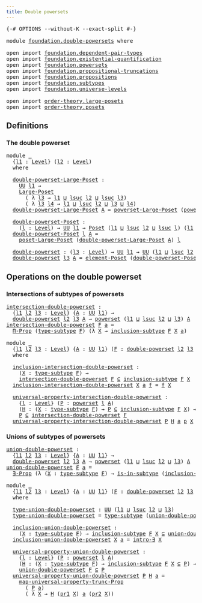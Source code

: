 ```yaml
---
title: Double powersets
---
```


<pre class="Agda"><a id="42" class="Symbol">{-#</a> <a id="46" class="Keyword">OPTIONS</a> <a id="54" class="Pragma">--without-K</a> <a id="66" class="Pragma">--exact-split</a> <a id="80" class="Symbol">#-}</a>

<a id="85" class="Keyword">module</a> <a id="92" href="foundation.double-powersets.html" class="Module">foundation.double-powersets</a> <a id="120" class="Keyword">where</a>

<a id="127" class="Keyword">open</a> <a id="132" class="Keyword">import</a> <a id="139" href="foundation.dependent-pair-types.html" class="Module">foundation.dependent-pair-types</a>
<a id="171" class="Keyword">open</a> <a id="176" class="Keyword">import</a> <a id="183" href="foundation.existential-quantification.html" class="Module">foundation.existential-quantification</a>
<a id="221" class="Keyword">open</a> <a id="226" class="Keyword">import</a> <a id="233" href="foundation.powersets.html" class="Module">foundation.powersets</a>
<a id="254" class="Keyword">open</a> <a id="259" class="Keyword">import</a> <a id="266" href="foundation.propositional-truncations.html" class="Module">foundation.propositional-truncations</a>
<a id="303" class="Keyword">open</a> <a id="308" class="Keyword">import</a> <a id="315" href="foundation.propositions.html" class="Module">foundation.propositions</a>
<a id="339" class="Keyword">open</a> <a id="344" class="Keyword">import</a> <a id="351" href="foundation.subtypes.html" class="Module">foundation.subtypes</a>
<a id="371" class="Keyword">open</a> <a id="376" class="Keyword">import</a> <a id="383" href="foundation.universe-levels.html" class="Module">foundation.universe-levels</a>

<a id="411" class="Keyword">open</a> <a id="416" class="Keyword">import</a> <a id="423" href="order-theory.large-posets.html" class="Module">order-theory.large-posets</a>
<a id="449" class="Keyword">open</a> <a id="454" class="Keyword">import</a> <a id="461" href="order-theory.posets.html" class="Module">order-theory.posets</a>
</pre>
## Definitions

### The double powerset

<pre class="Agda"><a id="535" class="Keyword">module</a> <a id="542" href="foundation.double-powersets.html#542" class="Module">_</a>
  <a id="546" class="Symbol">{</a><a id="547" href="foundation.double-powersets.html#547" class="Bound">l1</a> <a id="550" class="Symbol">:</a> <a id="552" href="Agda.Primitive.html#597" class="Postulate">Level</a><a id="557" class="Symbol">}</a> <a id="559" class="Symbol">(</a><a id="560" href="foundation.double-powersets.html#560" class="Bound">l2</a> <a id="563" class="Symbol">:</a> <a id="565" href="Agda.Primitive.html#597" class="Postulate">Level</a><a id="570" class="Symbol">)</a>
  <a id="574" class="Keyword">where</a>
  
  <a id="585" href="foundation.double-powersets.html#585" class="Function">double-powerset-Large-Poset</a> <a id="613" class="Symbol">:</a>
    <a id="619" href="foundation-core.universe-levels.html#235" class="Primitive">UU</a> <a id="622" href="foundation.double-powersets.html#547" class="Bound">l1</a> <a id="625" class="Symbol">→</a>
    <a id="631" href="order-theory.large-posets.html#575" class="Record">Large-Poset</a>
      <a id="649" class="Symbol">(</a> <a id="651" class="Symbol">λ</a> <a id="653" href="foundation.double-powersets.html#653" class="Bound">l3</a> <a id="656" class="Symbol">→</a> <a id="658" href="foundation.double-powersets.html#547" class="Bound">l1</a> <a id="661" href="Agda.Primitive.html#810" class="Primitive Operator">⊔</a> <a id="663" href="Agda.Primitive.html#780" class="Primitive">lsuc</a> <a id="668" href="foundation.double-powersets.html#560" class="Bound">l2</a> <a id="671" href="Agda.Primitive.html#810" class="Primitive Operator">⊔</a> <a id="673" href="Agda.Primitive.html#780" class="Primitive">lsuc</a> <a id="678" href="foundation.double-powersets.html#653" class="Bound">l3</a><a id="680" class="Symbol">)</a>
      <a id="688" class="Symbol">(</a> <a id="690" class="Symbol">λ</a> <a id="692" href="foundation.double-powersets.html#692" class="Bound">l3</a> <a id="695" href="foundation.double-powersets.html#695" class="Bound">l4</a> <a id="698" class="Symbol">→</a> <a id="700" href="foundation.double-powersets.html#547" class="Bound">l1</a> <a id="703" href="Agda.Primitive.html#810" class="Primitive Operator">⊔</a> <a id="705" href="Agda.Primitive.html#780" class="Primitive">lsuc</a> <a id="710" href="foundation.double-powersets.html#560" class="Bound">l2</a> <a id="713" href="Agda.Primitive.html#810" class="Primitive Operator">⊔</a> <a id="715" href="foundation.double-powersets.html#692" class="Bound">l3</a> <a id="718" href="Agda.Primitive.html#810" class="Primitive Operator">⊔</a> <a id="720" href="foundation.double-powersets.html#695" class="Bound">l4</a><a id="722" class="Symbol">)</a>
  <a id="726" href="foundation.double-powersets.html#585" class="Function">double-powerset-Large-Poset</a> <a id="754" href="foundation.double-powersets.html#754" class="Bound">A</a> <a id="756" class="Symbol">=</a> <a id="758" href="foundation.powersets.html#2683" class="Function">powerset-Large-Poset</a> <a id="779" class="Symbol">(</a><a id="780" href="foundation.powersets.html#714" class="Function">powerset</a> <a id="789" href="foundation.double-powersets.html#560" class="Bound">l2</a> <a id="792" href="foundation.double-powersets.html#754" class="Bound">A</a><a id="793" class="Symbol">)</a>

  <a id="798" href="foundation.double-powersets.html#798" class="Function">double-powerset-Poset</a> <a id="820" class="Symbol">:</a>
    <a id="826" class="Symbol">(</a><a id="827" href="foundation.double-powersets.html#827" class="Bound">l</a> <a id="829" class="Symbol">:</a> <a id="831" href="Agda.Primitive.html#597" class="Postulate">Level</a><a id="836" class="Symbol">)</a> <a id="838" class="Symbol">→</a> <a id="840" href="foundation-core.universe-levels.html#235" class="Primitive">UU</a> <a id="843" href="foundation.double-powersets.html#547" class="Bound">l1</a> <a id="846" class="Symbol">→</a> <a id="848" href="order-theory.posets.html#731" class="Function">Poset</a> <a id="854" class="Symbol">(</a><a id="855" href="foundation.double-powersets.html#547" class="Bound">l1</a> <a id="858" href="Agda.Primitive.html#810" class="Primitive Operator">⊔</a> <a id="860" href="Agda.Primitive.html#780" class="Primitive">lsuc</a> <a id="865" href="foundation.double-powersets.html#560" class="Bound">l2</a> <a id="868" href="Agda.Primitive.html#810" class="Primitive Operator">⊔</a> <a id="870" href="Agda.Primitive.html#780" class="Primitive">lsuc</a> <a id="875" href="foundation.double-powersets.html#827" class="Bound">l</a><a id="876" class="Symbol">)</a> <a id="878" class="Symbol">(</a><a id="879" href="foundation.double-powersets.html#547" class="Bound">l1</a> <a id="882" href="Agda.Primitive.html#810" class="Primitive Operator">⊔</a> <a id="884" href="Agda.Primitive.html#780" class="Primitive">lsuc</a> <a id="889" href="foundation.double-powersets.html#560" class="Bound">l2</a> <a id="892" href="Agda.Primitive.html#810" class="Primitive Operator">⊔</a> <a id="894" href="foundation.double-powersets.html#827" class="Bound">l</a><a id="895" class="Symbol">)</a>
  <a id="899" href="foundation.double-powersets.html#798" class="Function">double-powerset-Poset</a> <a id="921" href="foundation.double-powersets.html#921" class="Bound">l</a> <a id="923" href="foundation.double-powersets.html#923" class="Bound">A</a> <a id="925" class="Symbol">=</a>
    <a id="931" href="order-theory.large-posets.html#2264" class="Function">poset-Large-Poset</a> <a id="949" class="Symbol">(</a><a id="950" href="foundation.double-powersets.html#585" class="Function">double-powerset-Large-Poset</a> <a id="978" href="foundation.double-powersets.html#923" class="Bound">A</a><a id="979" class="Symbol">)</a> <a id="981" href="foundation.double-powersets.html#921" class="Bound">l</a>

  <a id="986" href="foundation.double-powersets.html#986" class="Function">double-powerset</a> <a id="1002" class="Symbol">:</a> <a id="1004" class="Symbol">(</a><a id="1005" href="foundation.double-powersets.html#1005" class="Bound">l3</a> <a id="1008" class="Symbol">:</a> <a id="1010" href="Agda.Primitive.html#597" class="Postulate">Level</a><a id="1015" class="Symbol">)</a> <a id="1017" class="Symbol">→</a> <a id="1019" href="foundation-core.universe-levels.html#235" class="Primitive">UU</a> <a id="1022" href="foundation.double-powersets.html#547" class="Bound">l1</a> <a id="1025" class="Symbol">→</a> <a id="1027" href="foundation-core.universe-levels.html#235" class="Primitive">UU</a> <a id="1030" class="Symbol">(</a><a id="1031" href="foundation.double-powersets.html#547" class="Bound">l1</a> <a id="1034" href="Agda.Primitive.html#810" class="Primitive Operator">⊔</a> <a id="1036" href="Agda.Primitive.html#780" class="Primitive">lsuc</a> <a id="1041" href="foundation.double-powersets.html#560" class="Bound">l2</a> <a id="1044" href="Agda.Primitive.html#810" class="Primitive Operator">⊔</a> <a id="1046" href="Agda.Primitive.html#780" class="Primitive">lsuc</a> <a id="1051" href="foundation.double-powersets.html#1005" class="Bound">l3</a><a id="1053" class="Symbol">)</a>
  <a id="1057" href="foundation.double-powersets.html#986" class="Function">double-powerset</a> <a id="1073" href="foundation.double-powersets.html#1073" class="Bound">l3</a> <a id="1076" href="foundation.double-powersets.html#1076" class="Bound">A</a> <a id="1078" class="Symbol">=</a> <a id="1080" href="order-theory.posets.html#1145" class="Function">element-Poset</a> <a id="1094" class="Symbol">(</a><a id="1095" href="foundation.double-powersets.html#798" class="Function">double-powerset-Poset</a> <a id="1117" href="foundation.double-powersets.html#1073" class="Bound">l3</a> <a id="1120" href="foundation.double-powersets.html#1076" class="Bound">A</a><a id="1121" class="Symbol">)</a>
</pre>
## Operations on the double powerset

### Intersections of subtypes of powersets

<pre class="Agda"><a id="intersection-double-powerset"></a><a id="1218" href="foundation.double-powersets.html#1218" class="Function">intersection-double-powerset</a> <a id="1247" class="Symbol">:</a>
  <a id="1251" class="Symbol">{</a><a id="1252" href="foundation.double-powersets.html#1252" class="Bound">l1</a> <a id="1255" href="foundation.double-powersets.html#1255" class="Bound">l2</a> <a id="1258" href="foundation.double-powersets.html#1258" class="Bound">l3</a> <a id="1261" class="Symbol">:</a> <a id="1263" href="Agda.Primitive.html#597" class="Postulate">Level</a><a id="1268" class="Symbol">}</a> <a id="1270" class="Symbol">{</a><a id="1271" href="foundation.double-powersets.html#1271" class="Bound">A</a> <a id="1273" class="Symbol">:</a> <a id="1275" href="foundation-core.universe-levels.html#235" class="Primitive">UU</a> <a id="1278" href="foundation.double-powersets.html#1252" class="Bound">l1</a><a id="1280" class="Symbol">}</a> <a id="1282" class="Symbol">→</a>
  <a id="1286" href="foundation.double-powersets.html#986" class="Function">double-powerset</a> <a id="1302" href="foundation.double-powersets.html#1255" class="Bound">l2</a> <a id="1305" href="foundation.double-powersets.html#1258" class="Bound">l3</a> <a id="1308" href="foundation.double-powersets.html#1271" class="Bound">A</a> <a id="1310" class="Symbol">→</a> <a id="1312" href="foundation.powersets.html#714" class="Function">powerset</a> <a id="1321" class="Symbol">(</a><a id="1322" href="foundation.double-powersets.html#1252" class="Bound">l1</a> <a id="1325" href="Agda.Primitive.html#810" class="Primitive Operator">⊔</a> <a id="1327" href="Agda.Primitive.html#780" class="Primitive">lsuc</a> <a id="1332" href="foundation.double-powersets.html#1255" class="Bound">l2</a> <a id="1335" href="Agda.Primitive.html#810" class="Primitive Operator">⊔</a> <a id="1337" href="foundation.double-powersets.html#1258" class="Bound">l3</a><a id="1339" class="Symbol">)</a> <a id="1341" href="foundation.double-powersets.html#1271" class="Bound">A</a>
<a id="1343" href="foundation.double-powersets.html#1218" class="Function">intersection-double-powerset</a> <a id="1372" href="foundation.double-powersets.html#1372" class="Bound">F</a> <a id="1374" href="foundation.double-powersets.html#1374" class="Bound">a</a> <a id="1376" class="Symbol">=</a>
  <a id="1380" href="foundation-core.propositions.html#6694" class="Function">Π-Prop</a> <a id="1387" class="Symbol">(</a><a id="1388" href="foundation-core.subtypes.html#2555" class="Function">type-subtype</a> <a id="1401" href="foundation.double-powersets.html#1372" class="Bound">F</a><a id="1402" class="Symbol">)</a> <a id="1404" class="Symbol">(λ</a> <a id="1407" href="foundation.double-powersets.html#1407" class="Bound">X</a> <a id="1409" class="Symbol">→</a> <a id="1411" href="foundation-core.subtypes.html#2621" class="Function">inclusion-subtype</a> <a id="1429" href="foundation.double-powersets.html#1372" class="Bound">F</a> <a id="1431" href="foundation.double-powersets.html#1407" class="Bound">X</a> <a id="1433" href="foundation.double-powersets.html#1374" class="Bound">a</a><a id="1434" class="Symbol">)</a>

<a id="1437" class="Keyword">module</a> <a id="1444" href="foundation.double-powersets.html#1444" class="Module">_</a>
  <a id="1448" class="Symbol">{</a><a id="1449" href="foundation.double-powersets.html#1449" class="Bound">l1</a> <a id="1452" href="foundation.double-powersets.html#1452" class="Bound">l2</a> <a id="1455" href="foundation.double-powersets.html#1455" class="Bound">l3</a> <a id="1458" class="Symbol">:</a> <a id="1460" href="Agda.Primitive.html#597" class="Postulate">Level</a><a id="1465" class="Symbol">}</a> <a id="1467" class="Symbol">{</a><a id="1468" href="foundation.double-powersets.html#1468" class="Bound">A</a> <a id="1470" class="Symbol">:</a> <a id="1472" href="foundation-core.universe-levels.html#235" class="Primitive">UU</a> <a id="1475" href="foundation.double-powersets.html#1449" class="Bound">l1</a><a id="1477" class="Symbol">}</a> <a id="1479" class="Symbol">(</a><a id="1480" href="foundation.double-powersets.html#1480" class="Bound">F</a> <a id="1482" class="Symbol">:</a> <a id="1484" href="foundation.double-powersets.html#986" class="Function">double-powerset</a> <a id="1500" href="foundation.double-powersets.html#1452" class="Bound">l2</a> <a id="1503" href="foundation.double-powersets.html#1455" class="Bound">l3</a> <a id="1506" href="foundation.double-powersets.html#1468" class="Bound">A</a><a id="1507" class="Symbol">)</a>
  <a id="1511" class="Keyword">where</a>
  
  <a id="1522" href="foundation.double-powersets.html#1522" class="Function">inclusion-intersection-double-powerset</a> <a id="1561" class="Symbol">:</a>
    <a id="1567" class="Symbol">(</a><a id="1568" href="foundation.double-powersets.html#1568" class="Bound">X</a> <a id="1570" class="Symbol">:</a> <a id="1572" href="foundation-core.subtypes.html#2555" class="Function">type-subtype</a> <a id="1585" href="foundation.double-powersets.html#1480" class="Bound">F</a><a id="1586" class="Symbol">)</a> <a id="1588" class="Symbol">→</a>
    <a id="1594" href="foundation.double-powersets.html#1218" class="Function">intersection-double-powerset</a> <a id="1623" href="foundation.double-powersets.html#1480" class="Bound">F</a> <a id="1625" href="foundation.powersets.html#1034" class="Function Operator">⊆</a> <a id="1627" href="foundation-core.subtypes.html#2621" class="Function">inclusion-subtype</a> <a id="1645" href="foundation.double-powersets.html#1480" class="Bound">F</a> <a id="1647" href="foundation.double-powersets.html#1568" class="Bound">X</a>
  <a id="1651" href="foundation.double-powersets.html#1522" class="Function">inclusion-intersection-double-powerset</a> <a id="1690" href="foundation.double-powersets.html#1690" class="Bound">X</a> <a id="1692" href="foundation.double-powersets.html#1692" class="Bound">a</a> <a id="1694" href="foundation.double-powersets.html#1694" class="Bound">f</a> <a id="1696" class="Symbol">=</a> <a id="1698" href="foundation.double-powersets.html#1694" class="Bound">f</a> <a id="1700" href="foundation.double-powersets.html#1690" class="Bound">X</a>

  <a id="1705" href="foundation.double-powersets.html#1705" class="Function">universal-property-intersection-double-powerset</a> <a id="1753" class="Symbol">:</a>
    <a id="1759" class="Symbol">{</a><a id="1760" href="foundation.double-powersets.html#1760" class="Bound">l</a> <a id="1762" class="Symbol">:</a> <a id="1764" href="Agda.Primitive.html#597" class="Postulate">Level</a><a id="1769" class="Symbol">}</a> <a id="1771" class="Symbol">(</a><a id="1772" href="foundation.double-powersets.html#1772" class="Bound">P</a> <a id="1774" class="Symbol">:</a> <a id="1776" href="foundation.powersets.html#714" class="Function">powerset</a> <a id="1785" href="foundation.double-powersets.html#1760" class="Bound">l</a> <a id="1787" href="foundation.double-powersets.html#1468" class="Bound">A</a><a id="1788" class="Symbol">)</a>
    <a id="1794" class="Symbol">(</a><a id="1795" href="foundation.double-powersets.html#1795" class="Bound">H</a> <a id="1797" class="Symbol">:</a> <a id="1799" class="Symbol">(</a><a id="1800" href="foundation.double-powersets.html#1800" class="Bound">X</a> <a id="1802" class="Symbol">:</a> <a id="1804" href="foundation-core.subtypes.html#2555" class="Function">type-subtype</a> <a id="1817" href="foundation.double-powersets.html#1480" class="Bound">F</a><a id="1818" class="Symbol">)</a> <a id="1820" class="Symbol">→</a> <a id="1822" href="foundation.double-powersets.html#1772" class="Bound">P</a> <a id="1824" href="foundation.powersets.html#1034" class="Function Operator">⊆</a> <a id="1826" href="foundation-core.subtypes.html#2621" class="Function">inclusion-subtype</a> <a id="1844" href="foundation.double-powersets.html#1480" class="Bound">F</a> <a id="1846" href="foundation.double-powersets.html#1800" class="Bound">X</a><a id="1847" class="Symbol">)</a> <a id="1849" class="Symbol">→</a>
    <a id="1855" href="foundation.double-powersets.html#1772" class="Bound">P</a> <a id="1857" href="foundation.powersets.html#1034" class="Function Operator">⊆</a> <a id="1859" href="foundation.double-powersets.html#1218" class="Function">intersection-double-powerset</a> <a id="1888" href="foundation.double-powersets.html#1480" class="Bound">F</a>
  <a id="1892" href="foundation.double-powersets.html#1705" class="Function">universal-property-intersection-double-powerset</a> <a id="1940" href="foundation.double-powersets.html#1940" class="Bound">P</a> <a id="1942" href="foundation.double-powersets.html#1942" class="Bound">H</a> <a id="1944" href="foundation.double-powersets.html#1944" class="Bound">a</a> <a id="1946" href="foundation.double-powersets.html#1946" class="Bound">p</a> <a id="1948" href="foundation.double-powersets.html#1948" class="Bound">X</a> <a id="1950" class="Symbol">=</a> <a id="1952" href="foundation.double-powersets.html#1942" class="Bound">H</a> <a id="1954" href="foundation.double-powersets.html#1948" class="Bound">X</a> <a id="1956" href="foundation.double-powersets.html#1944" class="Bound">a</a> <a id="1958" href="foundation.double-powersets.html#1946" class="Bound">p</a>
</pre>
### Unions of subtypes of powersets

<pre class="Agda"><a id="union-double-powerset"></a><a id="2010" href="foundation.double-powersets.html#2010" class="Function">union-double-powerset</a> <a id="2032" class="Symbol">:</a>
  <a id="2036" class="Symbol">{</a><a id="2037" href="foundation.double-powersets.html#2037" class="Bound">l1</a> <a id="2040" href="foundation.double-powersets.html#2040" class="Bound">l2</a> <a id="2043" href="foundation.double-powersets.html#2043" class="Bound">l3</a> <a id="2046" class="Symbol">:</a> <a id="2048" href="Agda.Primitive.html#597" class="Postulate">Level</a><a id="2053" class="Symbol">}</a> <a id="2055" class="Symbol">{</a><a id="2056" href="foundation.double-powersets.html#2056" class="Bound">A</a> <a id="2058" class="Symbol">:</a> <a id="2060" href="foundation-core.universe-levels.html#235" class="Primitive">UU</a> <a id="2063" href="foundation.double-powersets.html#2037" class="Bound">l1</a><a id="2065" class="Symbol">}</a> <a id="2067" class="Symbol">→</a>
  <a id="2071" href="foundation.double-powersets.html#986" class="Function">double-powerset</a> <a id="2087" href="foundation.double-powersets.html#2040" class="Bound">l2</a> <a id="2090" href="foundation.double-powersets.html#2043" class="Bound">l3</a> <a id="2093" href="foundation.double-powersets.html#2056" class="Bound">A</a> <a id="2095" class="Symbol">→</a> <a id="2097" href="foundation.powersets.html#714" class="Function">powerset</a> <a id="2106" class="Symbol">(</a><a id="2107" href="foundation.double-powersets.html#2037" class="Bound">l1</a> <a id="2110" href="Agda.Primitive.html#810" class="Primitive Operator">⊔</a> <a id="2112" href="Agda.Primitive.html#780" class="Primitive">lsuc</a> <a id="2117" href="foundation.double-powersets.html#2040" class="Bound">l2</a> <a id="2120" href="Agda.Primitive.html#810" class="Primitive Operator">⊔</a> <a id="2122" href="foundation.double-powersets.html#2043" class="Bound">l3</a><a id="2124" class="Symbol">)</a> <a id="2126" href="foundation.double-powersets.html#2056" class="Bound">A</a>
<a id="2128" href="foundation.double-powersets.html#2010" class="Function">union-double-powerset</a> <a id="2150" href="foundation.double-powersets.html#2150" class="Bound">F</a> <a id="2152" href="foundation.double-powersets.html#2152" class="Bound">a</a> <a id="2154" class="Symbol">=</a>
  <a id="2158" href="foundation.existential-quantification.html#1645" class="Function">∃-Prop</a> <a id="2165" class="Symbol">(λ</a> <a id="2168" class="Symbol">(</a><a id="2169" href="foundation.double-powersets.html#2169" class="Bound">X</a> <a id="2171" class="Symbol">:</a> <a id="2173" href="foundation-core.subtypes.html#2555" class="Function">type-subtype</a> <a id="2186" href="foundation.double-powersets.html#2150" class="Bound">F</a><a id="2187" class="Symbol">)</a> <a id="2189" class="Symbol">→</a> <a id="2191" href="foundation-core.subtypes.html#2375" class="Function">is-in-subtype</a> <a id="2205" class="Symbol">(</a><a id="2206" href="foundation-core.subtypes.html#2621" class="Function">inclusion-subtype</a> <a id="2224" href="foundation.double-powersets.html#2150" class="Bound">F</a> <a id="2226" href="foundation.double-powersets.html#2169" class="Bound">X</a><a id="2227" class="Symbol">)</a> <a id="2229" href="foundation.double-powersets.html#2152" class="Bound">a</a><a id="2230" class="Symbol">)</a>

<a id="2233" class="Keyword">module</a> <a id="2240" href="foundation.double-powersets.html#2240" class="Module">_</a>
  <a id="2244" class="Symbol">{</a><a id="2245" href="foundation.double-powersets.html#2245" class="Bound">l1</a> <a id="2248" href="foundation.double-powersets.html#2248" class="Bound">l2</a> <a id="2251" href="foundation.double-powersets.html#2251" class="Bound">l3</a> <a id="2254" class="Symbol">:</a> <a id="2256" href="Agda.Primitive.html#597" class="Postulate">Level</a><a id="2261" class="Symbol">}</a> <a id="2263" class="Symbol">{</a><a id="2264" href="foundation.double-powersets.html#2264" class="Bound">A</a> <a id="2266" class="Symbol">:</a> <a id="2268" href="foundation-core.universe-levels.html#235" class="Primitive">UU</a> <a id="2271" href="foundation.double-powersets.html#2245" class="Bound">l1</a><a id="2273" class="Symbol">}</a> <a id="2275" class="Symbol">(</a><a id="2276" href="foundation.double-powersets.html#2276" class="Bound">F</a> <a id="2278" class="Symbol">:</a> <a id="2280" href="foundation.double-powersets.html#986" class="Function">double-powerset</a> <a id="2296" href="foundation.double-powersets.html#2248" class="Bound">l2</a> <a id="2299" href="foundation.double-powersets.html#2251" class="Bound">l3</a> <a id="2302" href="foundation.double-powersets.html#2264" class="Bound">A</a><a id="2303" class="Symbol">)</a>
  <a id="2307" class="Keyword">where</a>

  <a id="2316" href="foundation.double-powersets.html#2316" class="Function">type-union-double-powerset</a> <a id="2343" class="Symbol">:</a> <a id="2345" href="foundation-core.universe-levels.html#235" class="Primitive">UU</a> <a id="2348" class="Symbol">(</a><a id="2349" href="foundation.double-powersets.html#2245" class="Bound">l1</a> <a id="2352" href="Agda.Primitive.html#810" class="Primitive Operator">⊔</a> <a id="2354" href="Agda.Primitive.html#780" class="Primitive">lsuc</a> <a id="2359" href="foundation.double-powersets.html#2248" class="Bound">l2</a> <a id="2362" href="Agda.Primitive.html#810" class="Primitive Operator">⊔</a> <a id="2364" href="foundation.double-powersets.html#2251" class="Bound">l3</a><a id="2366" class="Symbol">)</a>
  <a id="2370" href="foundation.double-powersets.html#2316" class="Function">type-union-double-powerset</a> <a id="2397" class="Symbol">=</a> <a id="2399" href="foundation-core.subtypes.html#2555" class="Function">type-subtype</a> <a id="2412" class="Symbol">(</a><a id="2413" href="foundation.double-powersets.html#2010" class="Function">union-double-powerset</a> <a id="2435" href="foundation.double-powersets.html#2276" class="Bound">F</a><a id="2436" class="Symbol">)</a>

  <a id="2441" href="foundation.double-powersets.html#2441" class="Function">inclusion-union-double-powerset</a> <a id="2473" class="Symbol">:</a>
    <a id="2479" class="Symbol">(</a><a id="2480" href="foundation.double-powersets.html#2480" class="Bound">X</a> <a id="2482" class="Symbol">:</a> <a id="2484" href="foundation-core.subtypes.html#2555" class="Function">type-subtype</a> <a id="2497" href="foundation.double-powersets.html#2276" class="Bound">F</a><a id="2498" class="Symbol">)</a> <a id="2500" class="Symbol">→</a> <a id="2502" href="foundation-core.subtypes.html#2621" class="Function">inclusion-subtype</a> <a id="2520" href="foundation.double-powersets.html#2276" class="Bound">F</a> <a id="2522" href="foundation.double-powersets.html#2480" class="Bound">X</a> <a id="2524" href="foundation.powersets.html#1034" class="Function Operator">⊆</a> <a id="2526" href="foundation.double-powersets.html#2010" class="Function">union-double-powerset</a> <a id="2548" href="foundation.double-powersets.html#2276" class="Bound">F</a>
  <a id="2552" href="foundation.double-powersets.html#2441" class="Function">inclusion-union-double-powerset</a> <a id="2584" href="foundation.double-powersets.html#2584" class="Bound">X</a> <a id="2586" href="foundation.double-powersets.html#2586" class="Bound">a</a> <a id="2588" class="Symbol">=</a> <a id="2590" href="foundation.existential-quantification.html#2219" class="Function">intro-∃</a> <a id="2598" href="foundation.double-powersets.html#2584" class="Bound">X</a>

  <a id="2603" href="foundation.double-powersets.html#2603" class="Function">universal-property-union-double-powerset</a> <a id="2644" class="Symbol">:</a>
    <a id="2650" class="Symbol">{</a><a id="2651" href="foundation.double-powersets.html#2651" class="Bound">l</a> <a id="2653" class="Symbol">:</a> <a id="2655" href="Agda.Primitive.html#597" class="Postulate">Level</a><a id="2660" class="Symbol">}</a> <a id="2662" class="Symbol">(</a><a id="2663" href="foundation.double-powersets.html#2663" class="Bound">P</a> <a id="2665" class="Symbol">:</a> <a id="2667" href="foundation.powersets.html#714" class="Function">powerset</a> <a id="2676" href="foundation.double-powersets.html#2651" class="Bound">l</a> <a id="2678" href="foundation.double-powersets.html#2264" class="Bound">A</a><a id="2679" class="Symbol">)</a>
    <a id="2685" class="Symbol">(</a><a id="2686" href="foundation.double-powersets.html#2686" class="Bound">H</a> <a id="2688" class="Symbol">:</a> <a id="2690" class="Symbol">(</a><a id="2691" href="foundation.double-powersets.html#2691" class="Bound">X</a> <a id="2693" class="Symbol">:</a> <a id="2695" href="foundation-core.subtypes.html#2555" class="Function">type-subtype</a> <a id="2708" href="foundation.double-powersets.html#2276" class="Bound">F</a><a id="2709" class="Symbol">)</a> <a id="2711" class="Symbol">→</a> <a id="2713" href="foundation-core.subtypes.html#2621" class="Function">inclusion-subtype</a> <a id="2731" href="foundation.double-powersets.html#2276" class="Bound">F</a> <a id="2733" href="foundation.double-powersets.html#2691" class="Bound">X</a> <a id="2735" href="foundation.powersets.html#1034" class="Function Operator">⊆</a> <a id="2737" href="foundation.double-powersets.html#2663" class="Bound">P</a><a id="2738" class="Symbol">)</a> <a id="2740" class="Symbol">→</a>
    <a id="2746" href="foundation.double-powersets.html#2010" class="Function">union-double-powerset</a> <a id="2768" href="foundation.double-powersets.html#2276" class="Bound">F</a> <a id="2770" href="foundation.powersets.html#1034" class="Function Operator">⊆</a> <a id="2772" href="foundation.double-powersets.html#2663" class="Bound">P</a>
  <a id="2776" href="foundation.double-powersets.html#2603" class="Function">universal-property-union-double-powerset</a> <a id="2817" href="foundation.double-powersets.html#2817" class="Bound">P</a> <a id="2819" href="foundation.double-powersets.html#2819" class="Bound">H</a> <a id="2821" href="foundation.double-powersets.html#2821" class="Bound">a</a> <a id="2823" class="Symbol">=</a>
    <a id="2829" href="foundation.propositional-truncations.html#5222" class="Function">map-universal-property-trunc-Prop</a>
      <a id="2869" class="Symbol">(</a> <a id="2871" href="foundation.double-powersets.html#2817" class="Bound">P</a> <a id="2873" href="foundation.double-powersets.html#2821" class="Bound">a</a><a id="2874" class="Symbol">)</a>
      <a id="2882" class="Symbol">(</a> <a id="2884" class="Symbol">λ</a> <a id="2886" href="foundation.double-powersets.html#2886" class="Bound">X</a> <a id="2888" class="Symbol">→</a> <a id="2890" href="foundation.double-powersets.html#2819" class="Bound">H</a> <a id="2892" class="Symbol">(</a><a id="2893" href="foundation-core.dependent-pair-types.html#605" class="Field">pr1</a> <a id="2897" href="foundation.double-powersets.html#2886" class="Bound">X</a><a id="2898" class="Symbol">)</a> <a id="2900" href="foundation.double-powersets.html#2821" class="Bound">a</a> <a id="2902" class="Symbol">(</a><a id="2903" href="foundation-core.dependent-pair-types.html#617" class="Field">pr2</a> <a id="2907" href="foundation.double-powersets.html#2886" class="Bound">X</a><a id="2908" class="Symbol">))</a>
</pre>